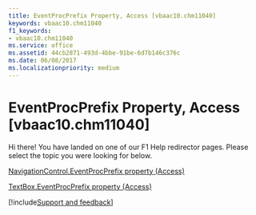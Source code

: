 ```yaml
---
title: EventProcPrefix Property, Access [vbaac10.chm11040]
keywords: vbaac10.chm11040
f1_keywords:
- vbaac10.chm11040
ms.service: office
ms.assetid: 44cb2871-493d-4bbe-91be-6d7b146c376c
ms.date: 06/08/2017
ms.localizationpriority: medium
---
```



# EventProcPrefix Property, Access [vbaac10.chm11040]

Hi there! You have landed on one of our F1 Help redirector pages. Please select the topic you were looking for below.

[NavigationControl.EventProcPrefix property (Access)](https://msdn.microsoft.com/library/d59c7baf-7614-821b-92ce-582d6f90441c%28Office.15%29.aspx)

[TextBox.EventProcPrefix property (Access)](https://msdn.microsoft.com/library/a8cd7cdc-605b-473c-95b1-9d1736e0ec96%28Office.15%29.aspx)

[!include[Support and feedback](~/includes/feedback-boilerplate.md)]